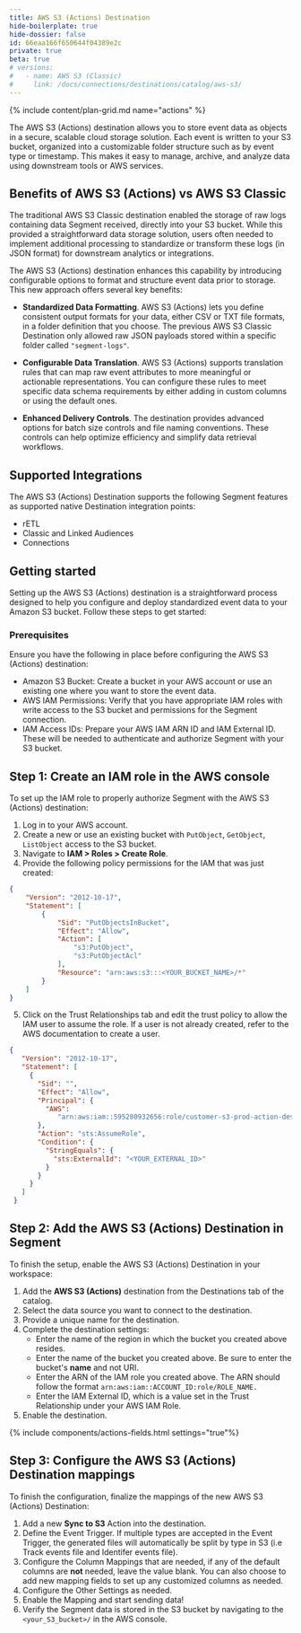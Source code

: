 ```yaml
---
title: AWS S3 (Actions) Destination
hide-boilerplate: true
hide-dossier: false
id: 66eaa166f650644f04389e2c
private: true
beta: true
# versions:
#   - name: AWS S3 (Classic)
#     link: /docs/connections/destinations/catalog/aws-s3/
---
```

{% include content/plan-grid.md name="actions" %}

The AWS S3 (Actions) destination allows you to store event data as objects in a secure, scalable cloud storage solution. Each event is written to your S3 bucket, organized into a customizable folder structure such as by event type or timestamp. This makes it easy to manage, archive, and analyze data using downstream tools or AWS services.


## Benefits of AWS S3 (Actions) vs AWS S3 Classic
The traditional AWS S3 Classic destination enabled the storage of raw logs containing data Segment received, directly into your S3 bucket. While this provided a straightforward data storage solution, users often needed to implement additional processing to standardize or transform these logs (in JSON format) for downstream analytics or integrations.

The AWS S3 (Actions) destination enhances this capability by introducing configurable options to format and structure event data prior to storage. This new approach offers several key benefits:

* **Standardized Data Formatting**. AWS S3 (Actions) lets you define consistent output formats for your data, either CSV or TXT file formats, in a folder definition that you choose. The previous AWS S3 Classic Destination only allowed raw JSON payloads stored within a specific folder called `"segment-logs"`. 

* **Configurable Data Translation**.  AWS S3 (Actions) supports translation rules that can map raw event attributes to more meaningful or actionable representations. You can configure these rules to meet specific data schema requirements by either adding in custom columns or using the default ones.

* **Enhanced Delivery Controls**. The destination provides advanced options for batch size controls and file naming conventions. These controls can help optimize efficiency and simplify data retrieval workflows.

## Supported Integrations
The AWS S3 (Actions) Destination supports the following Segment features as supported native Destination integration points: 
* rETL
* Classic and Linked Audiences 
* Connections

## Getting started
Setting up the AWS S3 (Actions) destination is a straightforward process designed to help you configure and deploy standardized event data to your Amazon S3 bucket. Follow these steps to get started:

### Prerequisites
Ensure you have the following in place before configuring the AWS S3 (Actions) destination:

- Amazon S3 Bucket: Create a bucket in your AWS account or use an existing one where you want to store the event data.
- AWS IAM Permissions: Verify that you have appropriate IAM roles with write access to the S3 bucket and permissions for the Segment connection.
- IAM Access IDs: Prepare your AWS IAM ARN ID and IAM External ID. These will be needed to authenticate and authorize Segment with your S3 bucket.


## Step 1: Create an IAM role in the AWS console
To set up the IAM role to properly authorize Segment with the AWS S3 (Actions) destination:

1. Log in to your AWS account. 
2. Create a new or use an existing bucket with `PutObject`, `GetObject`, `ListObject` access to the S3 bucket.
3. Navigate to **IAM > Roles > Create Role**.
4. Provide the following policy permissions for the IAM that was just created: 
```json
{
    "Version": "2012-10-17",
    "Statement": [
        {
            "Sid": "PutObjectsInBucket",
            "Effect": "Allow",
            "Action": [
                "s3:PutObject",
                "s3:PutObjectAcl"
            ],
            "Resource": "arn:aws:s3:::<YOUR_BUCKET_NAME>/*"
        }
    ]
}
```
5. Click on the Trust Relationships tab and edit the trust policy to allow the IAM user to assume the role. If a user is not already created, refer to the AWS documentation to create a user.
```json
{
   "Version": "2012-10-17",
   "Statement": [
     {
       "Sid": "",
       "Effect": "Allow",
       "Principal": {
         "AWS":                      
            "arn:aws:iam::595280932656:role/customer-s3-prod-action-destination-access"
       },
       "Action": "sts:AssumeRole",
       "Condition": {
         "StringEquals": {
           "sts:ExternalId": "<YOUR_EXTERNAL_ID>"
         }
       }
     }
   ]
 }
```

## Step 2: Add the AWS S3 (Actions) Destination in Segment
To finish the setup, enable the AWS S3 (Actions) Destination in your workspace:

1. Add the **AWS S3 (Actions)** destination from the Destinations tab of the catalog.
2. Select the data source you want to connect to the destination.
3. Provide a unique name for the destination.
4. Complete the destination settings:
   * Enter the name of the region in which the bucket you created above resides.
   * Enter the name of the bucket you created above. Be sure to enter the bucket's **name** and not URI.
   * Enter the ARN of the IAM role you created above. The ARN should follow the format `arn:aws:iam::ACCOUNT_ID:role/ROLE_NAME.`
   * Enter the IAM External ID, which is a value set in the Trust Relationship under your AWS IAM Role.
5. Enable the destination.

{% include components/actions-fields.html settings="true"%}

## Step 3: Configure the AWS S3 (Actions) Destination mappings
To finish the configuration, finalize the mappings of the new AWS S3 (Actions) Destination: 

1. Add a new **Sync to S3** Action into the destination. 
2. Define the Event Trigger. If multiple types are accepted in the Event Trigger, the generated files will automatically be split by type in S3 (i.e Track events file and Identifer events file).
3. Configure the Column Mappings that are needed, if any of the default columns are **not** needed, leave the value blank. You can also choose to add new mapping fields to set up any customized columns as needed. 
4. Configure the Other Settings as needed.
5. Enable the Mapping and start sending data! 
6. Verify the Segment data is stored in the S3 bucket by navigating to the `<your_S3_bucket>/` in the AWS console. 